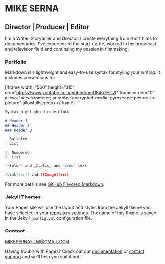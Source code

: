 # MIKE SERNA 
## Director | Producer | Editor

I'm a Writer, Storyteller and Director. I create everything from short films to documentaries. I've experienced the start-up life, worked in the broadcast and television field and continuing my passion in filmmaking.

### Portfolio

Markdown is a lightweight and easy-to-use syntax for styling your writing. It includes conventions for

[iframe width="560" height="315" src="https://www.youtube.com/embed/nmUK4n7HT2I" frameborder="0" allow="accelerometer; autoplay; encrypted-media; gyroscope; picture-in-picture" allowfullscreen></iframe]

```markdown
Syntax highlighted code block

# Header 1
## Header 2
### Header 3

- Bulleted
- List

1. Numbered
2. List

**Bold** and _Italic_ and `Code` text

[Link](url) and ![Image](src)
```

For more details see [GitHub Flavored Markdown](https://guides.github.com/features/mastering-markdown/).

### Jekyll Themes

Your Pages site will use the layout and styles from the Jekyll theme you have selected in your [repository settings](https://github.com/michaelsernafilm/michaelsernafilm.github.io/settings). The name of this theme is saved in the Jekyll `_config.yml` configuration file.

### Contact

MIKESERNAFILM@GMAIL.COM

Having trouble with Pages? Check out our [documentation](https://help.github.com/categories/github-pages-basics/) or [contact support](https://github.com/contact) and we’ll help you sort it out.
